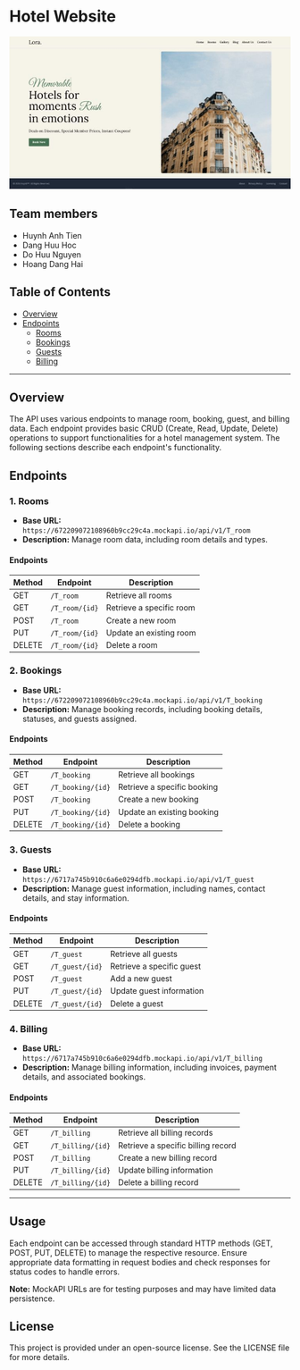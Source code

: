 # Hotel Website
![Alt text](/img/image.jpg "Optional title")
## Team members
- Huynh Anh Tien
- Dang Huu Hoc
- Do Huu Nguyen
- Hoang Dang Hai

## Table of Contents
- [Overview](#overview)
- [Endpoints](#endpoints)
  - [Rooms](#rooms)
  - [Bookings](#bookings)
  - [Guests](#guests)
  - [Billing](#billing)

---

## Overview

The API uses various endpoints to manage room, booking, guest, and billing data. Each endpoint provides basic CRUD (Create, Read, Update, Delete) operations to support functionalities for a hotel management system. The following sections describe each endpoint's functionality.

## Endpoints

### 1. Rooms

- **Base URL:** `https://672209072108960b9cc29c4a.mockapi.io/api/v1/T_room`
- **Description:** Manage room data, including room details and types.

#### Endpoints

| Method | Endpoint                       | Description                   |
|--------|--------------------------------|-------------------------------|
| GET    | `/T_room`                      | Retrieve all rooms            |
| GET    | `/T_room/{id}`                 | Retrieve a specific room      |
| POST   | `/T_room`                      | Create a new room             |
| PUT    | `/T_room/{id}`                 | Update an existing room       |
| DELETE | `/T_room/{id}`                 | Delete a room                 |

### 2. Bookings

- **Base URL:** `https://672209072108960b9cc29c4a.mockapi.io/api/v1/T_booking`
- **Description:** Manage booking records, including booking details, statuses, and guests assigned.

#### Endpoints

| Method | Endpoint                       | Description                   |
|--------|--------------------------------|-------------------------------|
| GET    | `/T_booking`                   | Retrieve all bookings         |
| GET    | `/T_booking/{id}`              | Retrieve a specific booking   |
| POST   | `/T_booking`                   | Create a new booking          |
| PUT    | `/T_booking/{id}`              | Update an existing booking    |
| DELETE | `/T_booking/{id}`              | Delete a booking              |

### 3. Guests

- **Base URL:** `https://6717a745b910c6a6e0294dfb.mockapi.io/api/v1/T_guest`
- **Description:** Manage guest information, including names, contact details, and stay information.

#### Endpoints

| Method | Endpoint                       | Description                   |
|--------|--------------------------------|-------------------------------|
| GET    | `/T_guest`                     | Retrieve all guests           |
| GET    | `/T_guest/{id}`                | Retrieve a specific guest     |
| POST   | `/T_guest`                     | Add a new guest               |
| PUT    | `/T_guest/{id}`                | Update guest information      |
| DELETE | `/T_guest/{id}`                | Delete a guest                |

### 4. Billing

- **Base URL:** `https://6717a745b910c6a6e0294dfb.mockapi.io/api/v1/T_billing`
- **Description:** Manage billing information, including invoices, payment details, and associated bookings.

#### Endpoints

| Method | Endpoint                       | Description                   |
|--------|--------------------------------|-------------------------------|
| GET    | `/T_billing`                   | Retrieve all billing records  |
| GET    | `/T_billing/{id}`              | Retrieve a specific billing record |
| POST   | `/T_billing`                   | Create a new billing record   |
| PUT    | `/T_billing/{id}`              | Update billing information    |
| DELETE | `/T_billing/{id}`              | Delete a billing record       |

---

## Usage

Each endpoint can be accessed through standard HTTP methods (GET, POST, PUT, DELETE) to manage the respective resource. Ensure appropriate data formatting in request bodies and check responses for status codes to handle errors.

**Note:** MockAPI URLs are for testing purposes and may have limited data persistence.

## License

This project is provided under an open-source license. See the LICENSE file for more details.
